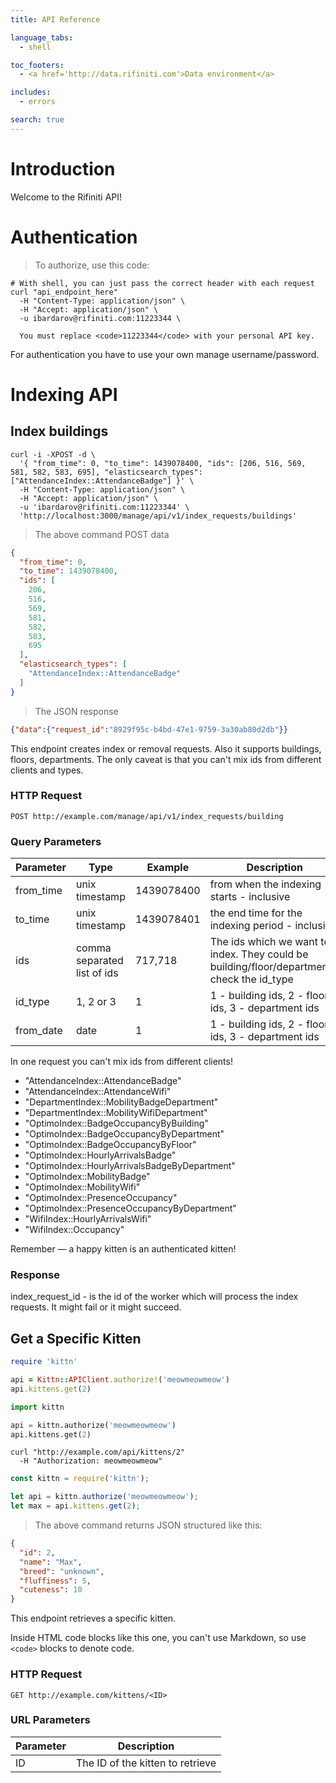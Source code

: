 ```yaml
---
title: API Reference

language_tabs:
  - shell

toc_footers:
  - <a href='http://data.rifiniti.com'>Data environment</a>

includes:
  - errors

search: true
---
```


# Introduction

Welcome to the Rifiniti API!

# Authentication

> To authorize, use this code:

```shell
# With shell, you can just pass the correct header with each request
curl "api_endpoint_here"
  -H "Content-Type: application/json" \
  -H "Accept: application/json" \
  -u ibardarov@rifiniti.com:11223344 \

  You must replace <code>11223344</code> with your personal API key.
```

For authentication you have to use your own manage username/password.



# Indexing API

## Index buildings

```shell
curl -i -XPOST -d \
  '{ "from_time": 0, "to_time": 1439078400, "ids": [206, 516, 569, 581, 582, 583, 695], "elasticsearch_types": ["AttendanceIndex::AttendanceBadge"] }' \
  -H "Content-Type: application/json" \
  -H "Accept: application/json" \
  -u 'ibardarov@rifiniti.com:11223344' \
  'http://localhost:3000/manage/api/v1/index_requests/buildings'

```
> The above command POST data

```json
{
  "from_time": 0,
  "to_time": 1439078400,
  "ids": [
    206,
    516,
    569,
    581,
    582,
    583,
    695
  ],
  "elasticsearch_types": [
    "AttendanceIndex::AttendanceBadge"
  ]
}
```

> The JSON response

```json
{"data":{"request_id":"8929f95c-b4bd-47e1-9759-3a30ab80d2db"}}
```

This endpoint creates index or removal requests.
Also it supports buildings, floors, departments. The only caveat is that you can't mix ids from different clients and types.

### HTTP Request

`POST http://example.com/manage/api/v1/index_requests/building`

### Query Parameters

Parameter | Type | Example | Description
--------- | ---- | ------- | -----------
from_time | unix timestamp | 1439078400 | from when the indexing starts - inclusive
to_time | unix timestamp | 1439078401 | the end time for the indexing period - inclusive
ids | comma separated list of ids | 717,718 | The ids which we want to index. They could be building/floor/departments. check the id_type
id_type | 1, 2 or 3 | 1 |1 - building ids, 2 - floor ids, 3 - department ids
from_date | date | 1 |1 - building ids, 2 - floor ids, 3 - department ids

In one request you can't mix ids from different clients!


- "AttendanceIndex::AttendanceBadge"
- "AttendanceIndex::AttendanceWifi"
- "DepartmentIndex::MobilityBadgeDepartment"
- "DepartmentIndex::MobilityWifiDepartment"
- "OptimoIndex::BadgeOccupancyByBuilding"
- "OptimoIndex::BadgeOccupancyByDepartment"
- "OptimoIndex::BadgeOccupancyByFloor"
- "OptimoIndex::HourlyArrivalsBadge"
- "OptimoIndex::HourlyArrivalsBadgeByDepartment"
- "OptimoIndex::MobilityBadge"
- "OptimoIndex::MobilityWifi"
- "OptimoIndex::PresenceOccupancy"
- "OptimoIndex::PresenceOccupancyByDepartment"
- "WifiIndex::HourlyArrivalsWifi"
- "WifiIndex::Occupancy"

<aside class="success">
Remember — a happy kitten is an authenticated kitten!
</aside>

### Response

index_request_id - is the id of the worker which will process the index requests. It might fail or it might succeed.

## Get a Specific Kitten

```ruby
require 'kittn'

api = Kittn::APIClient.authorize!('meowmeowmeow')
api.kittens.get(2)
```

```python
import kittn

api = kittn.authorize('meowmeowmeow')
api.kittens.get(2)
```

```shell
curl "http://example.com/api/kittens/2"
  -H "Authorization: meowmeowmeow"
```

```javascript
const kittn = require('kittn');

let api = kittn.authorize('meowmeowmeow');
let max = api.kittens.get(2);
```

> The above command returns JSON structured like this:

```json
{
  "id": 2,
  "name": "Max",
  "breed": "unknown",
  "fluffiness": 5,
  "cuteness": 10
}
```

This endpoint retrieves a specific kitten.

<aside class="warning">Inside HTML code blocks like this one, you can't use Markdown, so use <code>&lt;code&gt;</code> blocks to denote code.</aside>

### HTTP Request

`GET http://example.com/kittens/<ID>`

### URL Parameters

Parameter | Description
--------- | -----------
ID | The ID of the kitten to retrieve

